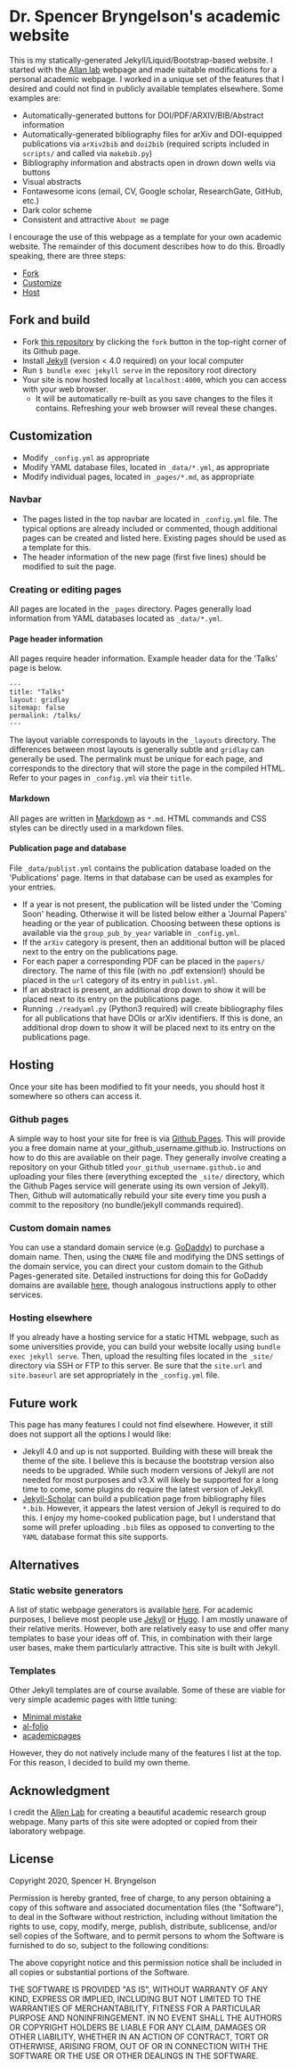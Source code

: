 # Dr. Spencer Bryngelson's academic website

This is my statically-generated Jekyll/Liquid/Bootstrap-based website.
I started with the [Allan lab](https://www.allanlab.org/) webpage and made suitable modifications for a personal academic webpage.
I worked in a unique set of the features that I desired and could not find in publicly available templates elsewhere.
Some examples are:

* Automatically-generated buttons for DOI/PDF/ARXIV/BIB/Abstract information
* Automatically-generated bibliography files for arXiv and DOI-equipped publications via `arXiv2bib` and `doi2bib` (required scripts included in `scripts/` and called via `makebib.py`)
* Bibliography information and abstracts open in drown down wells via buttons
* Visual abstracts
* Fontawesome icons (email, CV, Google scholar, ResearchGate, GitHub, etc.)
* Dark color scheme
* Consistent and attractive `About me` page

I encourage the use of this webpage as a template for your own academic website.
The remainder of this document describes how to do this.
Broadly speaking, there are three steps:

* [Fork](#fork-and-build)
* [Customize](#customization)
* [Host](#hosting)

## Fork and build

* Fork [this repository](https://github.com/sbryngelson/sbryngelson.github.io) by clicking the `fork` button in the top-right corner of its Github page.
* Install [Jekyll](https://jekyllrb.com/docs/installation/) (version < 4.0 required) on your local computer
* Run `$ bundle exec jekyll serve` in the repository root directory
* Your site is now hosted locally at `localhost:4000`, which you can access with your web browser.
   * It will be automatically re-built as you save changes to the files it contains.
   Refreshing your web browser will reveal these changes.

## Customization

* Modify `_config.yml` as appropriate
* Modify YAML database files, located in `_data/*.yml`, as appropriate
* Modify individual pages, located in `_pages/*.md`, as appropriate

### Navbar

* The pages listed in the top navbar are located in `_config.yml` file.
The typical options are already included or commented, though additional pages can be created and listed here.
Existing pages should be used as a template for this.
* The header information of the new page (first five lines) should be modified to suit the page.

### Creating or editing pages

All pages are located in the `_pages` directory.
Pages generally load information from YAML databases located as `_data/*.yml`.

#### Page header information

All pages require header information.
Example header data for the 'Talks' page is below.
```
---
title: "Talks"
layout: gridlay
sitemap: false
permalink: /talks/
---
```
The layout variable corresponds to layouts in the `_layouts` directory.
The differences between most layouts is generally subtle and `gridlay` can generally be used.
The permalink must be unique for each page, and corresponds to the directory that will store the page in the compiled HTML.
Refer to your pages in `_config.yml` via their `title`.

#### Markdown

All pages are written in [Markdown](https://github.com/adam-p/markdown-here/wiki/Markdown-Cheatsheet) as `*.md`.
HTML commands and CSS styles can be directly used in a markdown files.

#### Publication page and database

File `_data/publist.yml` contains the publication database loaded on the 'Publications' page.
Items in that database can be used as examples for your entries.

* If a year is not present, the publication will be listed under the 'Coming Soon' heading.
Otherwise it will be listed below either a 'Journal Papers' heading or the year of publication.
Choosing between these options is available via the `group_pub_by_year` variable in `_config.yml`.
* If the `arXiv` category is present, then an additional button will be placed next to the entry on the publications page.
* For each paper a corresponding PDF can be placed in the `papers/` directory.
The name of this file (with no .pdf extension!) should be placed in the `url` category of its entry in `publist.yml`.
* If an abstract is present, an additional drop down to show it will be placed next to its entry on the publications page.
* Running `./readyaml.py` (Python3 required) will create bibliography files for all publications that have DOIs or arXiv identifiers.
If this is done, an additional drop down to show it will be placed next to its entry on the publications page.

## Hosting

Once your site has been modified to fit your needs, you should host it somewhere so others can access it.

### Github pages

A simple way to host your site for free is via [Github Pages](https://pages.github.com/).
This will provide you a free domain name at your_github_username.github.io.
Instructions on how to do this are available on their page.
They generally involve creating a repository on your Github titled `your_github_username.github.io` and uploading your files there (everything excepted the `_site/` directory, which the Github Pages service will generate using its own version of Jekyll).
Then, Github will automatically rebuild your site every time you push a commit to the repository (no bundle/jekyll commands required).

### Custom domain names

You can use a standard domain service (e.g. [GoDaddy](https://www.godaddy.com/)) to purchase a domain name.
Then, using the `CNAME` file and modifying the DNS settings of the domain service, you can direct your custom domain to the Github Pages-generated site.
Detailed instructions for doing this for GoDaddy domains are available [here](https://hackernoon.com/how-to-set-up-godaddy-domain-with-github-pages-a9300366c7b), though analogous instructions apply to other services.

### Hosting elsewhere

If you already have a hosting service for a static HTML webpage, such as some universities provide, you can build your website locally using `bundle exec jekyll serve`.
Then, upload the resulting files located in the `_site/` directory via SSH or FTP to this server.
Be sure that the `site.url` and `site.baseurl` are set appropriately in the `_config.yml` file.

## Future work

This page has many features I could not find elsewhere.
However, it still does not support all the options I would like:

* Jekyll 4.0 and up is not supported.
Building with these will break the theme of the site.
I believe this is because the bootstrap version also needs to be upgraded.
While such modern versions of Jekyll are not needed for most purposes and v3.X will likely be supported for a long time to come, some plugins do require the latest version of Jekyll.
* [Jekyll-Scholar](https://github.com/inukshuk/jekyll-scholar) can build a publication page from bibliography files `*.bib`. 
However, it appears the latest version of Jekyll is required to do this.
I enjoy my home-cooked publication page, but I understand that some will prefer uploading `.bib` files as opposed to converting to the `YAML` database format this site supports.

## Alternatives

### Static website generators

A list of static webpage generators is available [here](https://www.staticgen.com/).
For academic purposes, I believe most people use [Jekyll](https://jekyllrb.com/) or [Hugo](https://gohugo.io/).
I am mostly unaware of their relative merits.
However, both are relatively easy to use and offer many templates to base your ideas off of.
This, in combination with their large user bases, make them particularly attractive.
This site is built with Jekyll.

### Templates

Other Jekyll templates are of course available.
Some of these are viable for very simple academic pages with little tuning:
* [Minimal mistake](https://mmistakes.github.io/minimal-mistakes/)
* [al-folio](https://github.com/alshedivat/al-folio)
* [academicpages](https://academicpages.github.io/)

However, they do not natively include many of the features I list at the top.
For this reason, I decided to build my own theme.

## Acknowledgment

I credit the [Allen Lab](https://www.allanlab.org/) for creating a beautiful academic research group webpage.
Many parts of this site were adopted or copied from their laboratory webpage.

## License

Copyright 2020, Spencer H. Bryngelson

Permission is hereby granted, free of charge, to any person obtaining a copy of this software and associated documentation files (the "Software"), to deal in the Software without restriction, including without limitation the rights to use, copy, modify, merge, publish, distribute, sublicense, and/or sell copies of the Software, and to permit persons to whom the Software is furnished to do so, subject to the following conditions:

The above copyright notice and this permission notice shall be included in all copies or substantial portions of the Software.

THE SOFTWARE IS PROVIDED "AS IS", WITHOUT WARRANTY OF ANY KIND, EXPRESS OR IMPLIED, INCLUDING BUT NOT LIMITED TO THE WARRANTIES OF MERCHANTABILITY, FITNESS FOR A PARTICULAR PURPOSE AND NONINFRINGEMENT. IN NO EVENT SHALL THE AUTHORS OR COPYRIGHT HOLDERS BE LIABLE FOR ANY CLAIM, DAMAGES OR OTHER LIABILITY, WHETHER IN AN ACTION OF CONTRACT, TORT OR OTHERWISE, ARISING FROM, OUT OF OR IN CONNECTION WITH THE SOFTWARE OR THE USE OR OTHER DEALINGS IN THE SOFTWARE.
